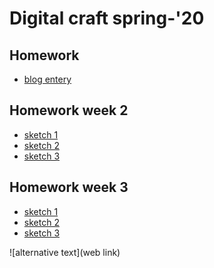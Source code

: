 # Digital craft spring-'20

## Homework 
* [blog entery]()

## Homework week 2
* [sketch 1](https://stormhalestrap.github.io/PUFY1225-Digital_Craft/week2_sketch1/empty-example/index.html)
* [sketch 2]()
* [sketch 3]()

## Homework week 3
* [sketch 1]()
* [sketch 2]()
* [sketch 3]()

![alternative text](web link)
